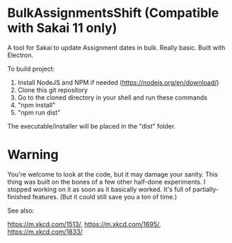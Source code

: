 # BulkAssignmentsShift (Compatible with Sakai 11 only)
A tool for Sakai to update Assignment dates in bulk.  Really basic.  Built with Electron.

To build project:

1. Install NodeJS and NPM if needed (https://nodejs.org/en/download/)
2. Clone this git repository
3. Go to the cloned directory in your shell and run these commands
3. "npm install"
4. "npm run dist"

The executable/installer will be placed in the "dist" folder.

# Warning
You're welcome to look at the code, but it may damage your sanity.  This thing was built on the bones of a few other half-done experiments.  I stopped working on it as soon as it basically worked. It's full of partially-finished features.  (But it could still save you a ton of time.)

See also:

https://m.xkcd.com/1513/, https://m.xkcd.com/1695/, https://m.xkcd.com/1833/
